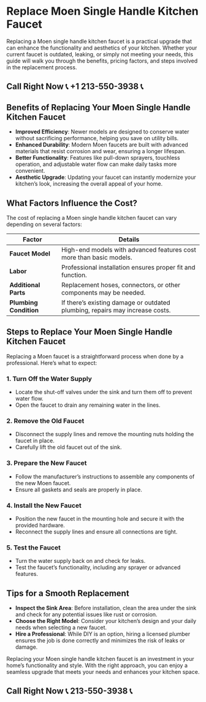 # Replace Moen Single Handle Kitchen Faucet

Replacing a Moen single handle kitchen faucet is a practical upgrade that can enhance the functionality and aesthetics of your kitchen. Whether your current faucet is outdated, leaking, or simply not meeting your needs, this guide will walk you through the benefits, pricing factors, and steps involved in the replacement process.

## Call Right Now 📞 +1 213-550-3938 📞

## Benefits of Replacing Your Moen Single Handle Kitchen Faucet

- **Improved Efficiency**: Newer models are designed to conserve water without sacrificing performance, helping you save on utility bills.
- **Enhanced Durability**: Modern Moen faucets are built with advanced materials that resist corrosion and wear, ensuring a longer lifespan.
- **Better Functionality**: Features like pull-down sprayers, touchless operation, and adjustable water flow can make daily tasks more convenient.
- **Aesthetic Upgrade**: Updating your faucet can instantly modernize your kitchen’s look, increasing the overall appeal of your home.

## What Factors Influence the Cost?

The cost of replacing a Moen single handle kitchen faucet can vary depending on several factors:

| **Factor**                | **Details**                                                                 |
|---------------------------|-----------------------------------------------------------------------------|
| **Faucet Model**          | High-end models with advanced features cost more than basic models.        |
| **Labor**                 | Professional installation ensures proper fit and function.                 |
| **Additional Parts**      | Replacement hoses, connectors, or other components may be needed.          |
| **Plumbing Condition**   | If there’s existing damage or outdated plumbing, repairs may increase costs. |

## Steps to Replace Your Moen Single Handle Kitchen Faucet

Replacing a Moen faucet is a straightforward process when done by a professional. Here’s what to expect:

### 1. **Turn Off the Water Supply**
   - Locate the shut-off valves under the sink and turn them off to prevent water flow.
   - Open the faucet to drain any remaining water in the lines.

### 2. **Remove the Old Faucet**
   - Disconnect the supply lines and remove the mounting nuts holding the faucet in place.
   - Carefully lift the old faucet out of the sink.

### 3. **Prepare the New Faucet**
   - Follow the manufacturer’s instructions to assemble any components of the new Moen faucet.
   - Ensure all gaskets and seals are properly in place.

### 4. **Install the New Faucet**
   - Position the new faucet in the mounting hole and secure it with the provided hardware.
   - Reconnect the supply lines and ensure all connections are tight.

### 5. **Test the Faucet**
   - Turn the water supply back on and check for leaks.
   - Test the faucet’s functionality, including any sprayer or advanced features.

## Tips for a Smooth Replacement

- **Inspect the Sink Area**: Before installation, clean the area under the sink and check for any potential issues like rust or corrosion.
- **Choose the Right Model**: Consider your kitchen’s design and your daily needs when selecting a new faucet.
- **Hire a Professional**: While DIY is an option, hiring a licensed plumber ensures the job is done correctly and minimizes the risk of leaks or damage.

Replacing your Moen single handle kitchen faucet is an investment in your home’s functionality and style. With the right approach, you can enjoy a seamless upgrade that meets your needs and enhances your kitchen space.
## Call Right Now 📞 213-550-3938 📞